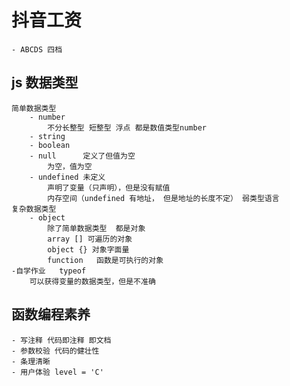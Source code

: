 # 抖音工资

    - ABCDS 四档
## js 数据类型
    简单数据类型
        - number
            不分长整型 短整型 浮点 都是数值类型number
        - string
        - boolean
        - null      定义了但值为空
            为空，值为空
        - undefined 未定义  
            声明了变量（只声明），但是没有赋值
            内存空间（undefined 有地址， 但是地址的长度不定） 弱类型语言
    复杂数据类型
        - object
            除了简单数据类型  都是对象
            array [] 可遍历的对象
            object {} 对象字面量
            function   函数是可执行的对象
    -自学作业   typeof 
        可以获得变量的数据类型，但是不准确
## 函数编程素养
    - 写注释 代码即注释 即文档
    - 参数校验 代码的健壮性
    - 条理清晰
    - 用户体验 level = 'C'